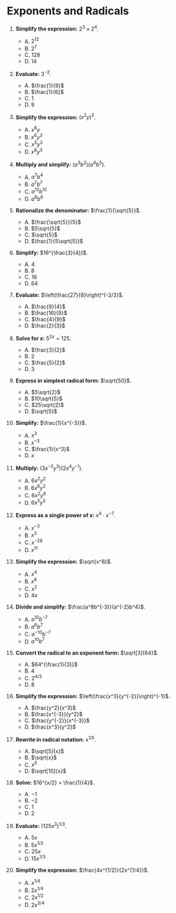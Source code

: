 # Exponents and Radicals

1. **Simplify the expression:** $2^3 \times 2^4$.
   - A. $2^{12}$
   - B. $2^7$
   - C. $128$
   - D. $14$

2. **Evaluate:** $3^{-2}$.
   - A. $\frac{1}{9}$
   - B. $\frac{1}{6}$
   - C. $1$
   - D. $9$

3. **Simplify the expression:** $(x^2y)^{3}$.
   - A. $x^6y$
   - B. $x^6y^3$
   - C. $x^{5}y^{3}$
   - D. $x^8y^3$

4. **Multiply and simplify:** $(a^3 b^2)(a^4 b^5)$.
   - A. $a^7 b^4$
   - B. $a^7 b^7$
   - C. $a^{12} b^{10}$
   - D. $a^8 b^6$

5. **Rationalize the denominator:** $\frac{1}{\sqrt{5}}$.
   - A. $\frac{\sqrt{5}}{5}$
   - B. $5\sqrt{5}$
   - C. $\sqrt{5}$
   - D. $\frac{1}{5\sqrt{5}}$

6. **Simplify:** $16^{\frac{3}{4}}$.
   - A. $4$
   - B. $8$
   - C. $16$
   - D. $64$

7. **Evaluate:** $\left(\frac{27}{8}\right)^{-2/3}$.
   - A. $\frac{9}{4}$
   - B. $\frac{16}{9}$
   - C. $\frac{4}{9}$
   - D. $\frac{2}{3}$

8. **Solve for $x$:** $5^{2x} = 125$.
   - A. $\frac{3}{2}$
   - B. $2$
   - C. $\frac{5}{2}$
   - D. $3$

9. **Express in simplest radical form:** $\sqrt{50}$.
   - A. $5\sqrt{2}$
   - B. $10\sqrt{5}$
   - C. $25\sqrt{2}$
   - D. $\sqrt{5}$

10. **Simplify:** $\frac{1}{x^{-3}}$.
    - A. $x^3$
    - B. $x^{-3}$
    - C. $\frac{1}{x^3}$
    - D. $x$

11. **Multiply:** $(3x^{-2}y^3)(2x^4y^{-1})$.
    - A. $6x^2y^2$
    - B. $6x^6y^2$
    - C. $6x^2y^6$
    - D. $6x^5y^5$

12. **Express as a single power of $x$:** $x^{4} \cdot x^{-7}$.
    - A. $x^{-3}$
    - B. $x^3$
    - C. $x^{-28}$
    - D. $x^{11}$

13. **Simplify the expression:** $\sqrt{x^8}$.
    - A. $x^4$
    - B. $x^8$
    - C. $x^2$
    - D. $4x$

14. **Divide and simplify:** $\frac{a^8b^{-3}}{a^{-2}b^4}$.
    - A. $a^{10}b^{-7}$
    - B. $a^6b^7$
    - C. $a^{-10}b^{-7}$
    - D. $a^{10}b^7$

15. **Convert the radical to an exponent form:** $\sqrt[3]{64}$.
    - A. $64^{\frac{1}{3}}$
    - B. $4$
    - C. $2^{4/3}$
    - D. $8$

16. **Simplify the expression:** $\left(\frac{x^3}{y^{-2}}\right)^{-1}$.
    - A. $\frac{y^2}{x^3}$
    - B. $\frac{x^{-3}}{y^2}$
    - C. $\frac{y^{-2}}{x^{-3}}$
    - D. $\frac{x^3}{y^2}$

17. **Rewrite in radical notation:** $x^{1/5}$.
    - A. $\sqrt[5]{x}$
    - B. $\sqrt{x}$
    - C. $x^5$
    - D. $\sqrt[10]{x}$

18. **Solve:** $16^{x/2} = \frac{1}{4}$.
    - A. $-1$
    - B. $-2$
    - C. $1$
    - D. $2$

19. **Evaluate:** $(125x^3)^{1/3}$.
    - A. $5x$
    - B. $5x^{1/3}$
    - C. $25x$
    - D. $15x^{1/3}$

20. **Simplify the expression:** $\frac{4x^{1/2}}{2x^{1/4}}$.
    - A. $x^{1/4}$
    - B. $2x^{1/4}$
    - C. $2x^{1/2}$
    - D. $2x^{3/4}$
